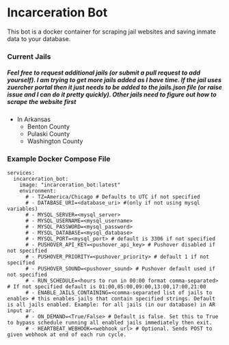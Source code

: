 # Incarceration Bot
 
This bot is a docker container for scraping jail websites and saving inmate data to your database.

### Current Jails
##### Feel free to request additional jails (or submit a pull request to add yourself). I am trying to get more jails added as I have time. If the jail uses zuercher portal then it just needs to be added to the jails.json file (or raise issue and I can do it pretty quickly). Other jails need to figure out how to scrape the website first
- In Arkansas
    - Benton County
    - Pulaski County
    - Washington County

### Example Docker Compose File
```
services:
  incarceration_bot:
    image: "incarceration_bot:latest"
    environment:
      # - TZ=America/Chicago # Defaults to UTC if not specified
      # - DATABASE_URI=<database_uri> #(only if not using mysql variables)
      # - MYSQL_SERVER=<mysql_server>
      # - MYSQL_USERNAME=<mysql_username>
      # - MYSQL_PASSWORD=<mysql_password>
      # - MYSQL_DATABASE=<mysql_database>
      # - MYSQL_PORT=<mysql_port> # default is 3306 if not specified
      # - PUSHOVER_API_KEY=<pushover_api_key> # Pushover disabled if not specified
      # - PUSHOVER_PRIORITY=<pushover_priority> # default 1 if not specified
      # - PUSHOVER_SOUND=<pushover_sound> # Pushover default used if not specified
      # - RUN_SCHEDULE=<hours to run in 00:00 format comma-separated> # If not specified default is 01:00,05:00,09:00,13:00,17:00,21:00
      # - ENABLE_JAILS_CONTAINING=<comma-separated list of jails to enable> # this enables jails that contain specified strings. Default is all jails enabled. Example: for all jails (in our database) in AR input ar.
      # - ON_DEMAND=<True/False> # Default is false. Set this to True to bypass schedule running all enabled jails immediately then exit.
      # - HEARTBEAT_WEBHOOK=<webhook_url> # Optional. Sends POST to given webhook at end of each run cycle.
```